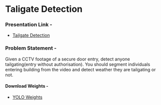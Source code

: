 # Taligate Detection


### Presentation Link -
- [Tailgate Detection](https://docs.google.com/presentation/d/1BdsZxSrDxkkbelFSHXxMa5oQJvqeBOdQdD6mtGvf55M/edit?usp=sharing)


### Problem Statement - 
Given a CCTV footage of a secure door entry, detect anyone tailgating(entry without authorisation).
You should segment individuals entering building from the video and detect weather they are tailgating or not.

#### Download Weights -

- [YOLO Weights](https://drive.google.com/drive/folders/1rZHDGBzvcNE4FxVJ3UW6Q291vAlxYIVR?usp=sharing)

